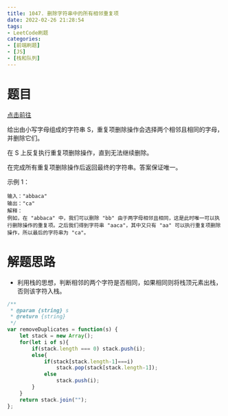 ```yaml
---
title: 1047. 删除字符串中的所有相邻重复项
date: 2022-02-26 21:28:54
tags:
- LeetCode刷题
categories:
- [前端刷题]
- [JS]
- [栈和队列]
---
```


# 题目

[点击前往](https://leetcode-cn.com/problems/remove-all-adjacent-duplicates-in-string)

给出由小写字母组成的字符串 S，重复项删除操作会选择两个相邻且相同的字母，并删除它们。

在 S 上反复执行重复项删除操作，直到无法继续删除。

在完成所有重复项删除操作后返回最终的字符串。答案保证唯一。

示例 1：
```
输入："abbaca"
输出："ca"
解释：
例如，在 "abbaca" 中，我们可以删除 "bb" 由于两字母相邻且相同，这是此时唯一可以执行删除操作的重复项。之后我们得到字符串 "aaca"，其中又只有 "aa" 可以执行重复项删除操作，所以最后的字符串为 "ca"。
```

# 解题思路

* 利用栈的思想，判断相邻的两个字符是否相同，如果相同则将栈顶元素出栈，否则该字符入栈。

```js
/**
 * @param {string} s
 * @return {string}
 */
var removeDuplicates = function(s) {
    let stack = new Array();
    for(let i of s){
        if(stack.length === 0) stack.push(i);
        else{
            if(stack[stack.length-1]===i)
                stack.pop(stack[stack.length-1]);
            else
                stack.push(i);
        }
    }
    return stack.join("");
};
```